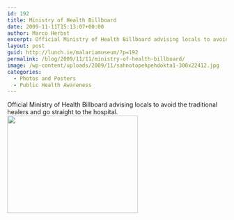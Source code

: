 ```yaml
---
id: 192
title: Ministry of Health Billboard
date: 2009-11-11T15:13:07+00:00
author: Marco Herbst
excerpt: Official Ministry of Health Billboard advising locals to avoid the traditional healers and go straight to the hospital
layout: post
guid: http://lunch.ie/malariamuseum/?p=192
permalink: /blog/2009/11/11/ministry-of-health-billboard/
image: /wp-content/uploads/2009/11/sahnotopehpehdokta1-300x22412.jpg
categories:
  - Photos and Posters
  - Public Health Awareness
---
```

<div>
  Official Ministry of Health Billboard advising locals to avoid the traditional healers and go straight to the hospital.
</div>

<div>
</div>

<div>
  <strong><a href="http://www.malariamuseum.de/wp-content/uploads/2009/11/sahnotopehpehdokta1.jpg"><img class="size-medium wp-image-244" title="Malaria, Sierra Leone, Olivia Blanchard" alt="" src="http://www.malariamuseum.de/wp-content/uploads/2009/11/sahnotopehpehdokta1-300x224.jpg" width="300" height="224" /></a></strong>
</div>

<div>
</div>